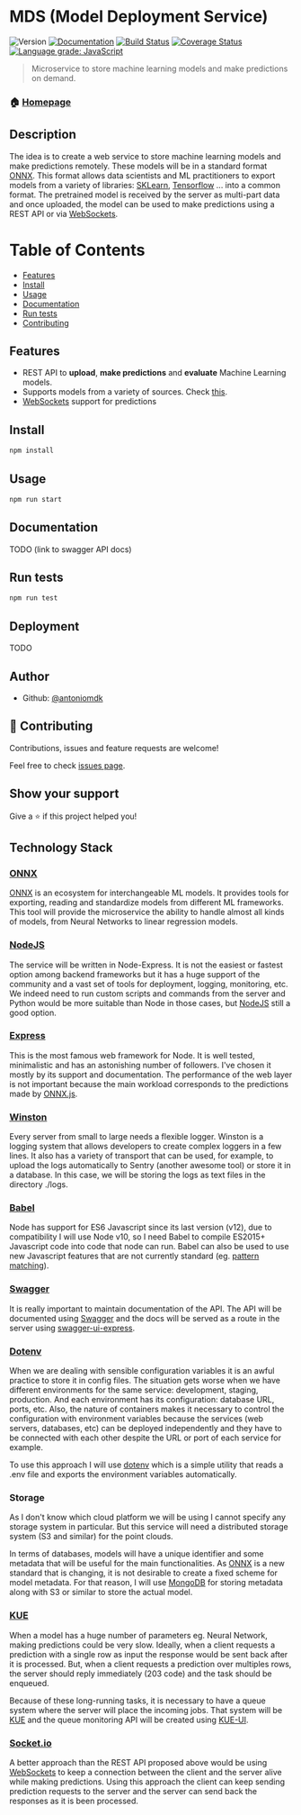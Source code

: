# MDS (Model Deployment Service)
![Version](https://img.shields.io/badge/version-0.0.1-blue.svg?cacheSeconds=2592000) [![Documentation](https://img.shields.io/badge/documentation-yes-brightgreen.svg)](http://www.antoniomolner.com/model-deployment-service/) [![Build Status](https://travis-ci.org/antoniomdk/model-deployment-service.svg?branch=master)](https://travis-ci.org/antoniomdk/model-deployment-service) [![Coverage Status](https://coveralls.io/repos/github/antoniomdk/model-deployment-service/badge.svg?branch=master)](https://coveralls.io/github/antoniomdk/model-deployment-service?branch=master) [![Language grade: JavaScript](https://img.shields.io/lgtm/grade/javascript/g/antoniomdk/model-deployment-service.svg?logo=lgtm&logoWidth=18)](https://lgtm.com/projects/g/antoniomdk/model-deployment-service/context:javascript)


> Microservice to store machine learning models and make predictions on demand.


### 🏠 [Homepage](http://www.antoniomolner.com/model-deployment-service/)


## Description

The idea is to create a web service to store machine learning models and make predictions remotely.
These models will be in a standard format [ONNX](https://onnx.ai/). This format allows data scientists and ML practitioners to export models from a variety of libraries: [SKLearn](https://scikit-learn.org/), 
[Tensorflow](https://www.tensorflow.org/) ... into a common format.
The pretrained model is received by the server as multi-part data and once uploaded, the model can be used
to make predictions using a REST API or via [WebSockets](https://developer.mozilla.org/docs/Web/API/WebSockets_API).


Table of Contents
=================

* [Features](#features)
* [Install](#install)
* [Usage](#usage)
* [Documentation](#documentation)
* [Run tests](#run-tests)
* [Contributing](#-contributing)

## Features

- REST API to **upload**, **make predictions** and **evaluate** Machine Learning models.
- Supports models from a variety of sources. Check [this]().
- [WebSockets](https://developer.mozilla.org/docs/Web/API/WebSockets_API) support for predictions


## Install

```sh
npm install
```

## Usage

```sh
npm run start
```

## Documentation

TODO (link to swagger API docs)

## Run tests

```sh
npm run test
```

## Deployment

TODO

## Author

* Github: [@antoniomdk](https://github.com/antoniomdk)

## 🤝 Contributing

Contributions, issues and feature requests are welcome!

Feel free to check [issues page](https://github.com/antoniomdk/model-deployment-service/issues).

## Show your support

Give a ⭐️ if this project helped you!


## Technology Stack

### [ONNX](https://onnx.ai/)

[ONNX](https://onnx.ai/) is an ecosystem for interchangeable ML models. It provides tools for exporting, reading and standardize models
from different ML frameworks. This tool will provide the microservice the ability to handle almost all kinds of 
models, from Neural Networks to linear regression models.


### [NodeJS](https://nodejs.org)

The service will be written in Node-Express. It is not the easiest or fastest option among backend frameworks 
but it has a huge support of the community and a vast set of tools for deployment, logging, monitoring, etc.
We indeed need to run custom scripts and commands from the server and Python would be more suitable 
than Node in those cases, but [NodeJS](https://nodejs.org) still a good option.


### [Express](http://expressjs.com)

This is the most famous web framework for Node. It is well tested, minimalistic and has an astonishing number
of followers. I've chosen it mostly by its support and documentation. The performance of the web layer is not
important because the main workload corresponds to the predictions
made by [ONNX.js](https://github.com/microsoft/onnxjs).

### [Winston](https://github.com/winstonjs/winston)

Every server from small to large needs a flexible logger. Winston is a logging system that allows developers to
create complex loggers in a few lines. It also has a variety of transport that can be used, for example, to upload
the logs automatically to Sentry (another awesome tool) or store it in a database. In this case, we will be storing
the logs as text files in the directory ./logs.


### [Babel](https://babeljs.io/)

Node has support for ES6 Javascript since its last version (v12), due to compatibility I will use Node v10, so I
need Babel to compile ES2015+ Javascript code into code that node can run. Babel can also be used to use new
Javascript features that are not currently standard (eg. [pattern matching](https://github.com/tc39/proposal-pattern-matching)).

### [Swagger](https://swagger.io/)

It is really important to maintain documentation of the API.
The API will be documented using [Swagger](https://swagger.io/) and the docs will be 
served as a route in the server using [swagger-ui-express](https://www.npmjs.com/package/swagger-ui-express).

### [Dotenv](https://www.npmjs.com/package/dotenv)

When we are dealing with sensible configuration variables it is an awful practice to store it in config files. The situation gets worse when we have different environments for the same service: development, staging, production. And each environment has its configuration: database URL, ports, etc. Also, the nature of containers makes it necessary to control the configuration with environment variables
because the services (web servers, databases, etc) can be deployed independently and they have to be connected with 
each other despite the URL or port of each service for example.

To use this approach I will use [dotenv](https://www.npmjs.com/package/dotenv) which is a simple utility that 
reads a .env file and exports the environment variables automatically.


### Storage

As I don't know which cloud platform we will be using I cannot specify any storage system in particular.
But this service will need a distributed storage system (S3 and similar) for the point clouds.

In terms of databases, models will have a unique identifier and some metadata that will be useful for the main functionalities.
As [ONNX](https://onnx.ai/) is a new standard that is changing, it is not desirable to create a fixed scheme for model metadata. For that reason, I will use [MongoDB](https://www.mongodb.com/) for storing metadata along with S3 or similar to store the actual model.


### [KUE](https://github.com/Automattic/kue)

When a model has a huge number of parameters eg. Neural Network, making predictions could be very slow.
Ideally, when a client requests a prediction with a single row as input the response would be sent back after it is processed.
But, when a client requests a prediction over multiples rows, the server should reply immediately (203 code) and the task should be
enqueued.

Because of these long-running tasks, it is necessary to have a queue system where the server will place the incoming jobs.
That system will be [KUE](https://github.com/Automattic/kue) and the queue monitoring API will be created 
using [KUE-UI](https://github.com/stonecircle/kue-ui).


### [Socket.io](http://socket.io)

A better approach than the REST API proposed above would be using 
[WebSockets](https://developer.mozilla.org/docs/Web/API/WebSockets_API) 
to keep a connection between the client and the server alive while 
making predictions. Using this approach the client can keep sending prediction 
requests to the server and the server can send back the responses as it is been processed.

